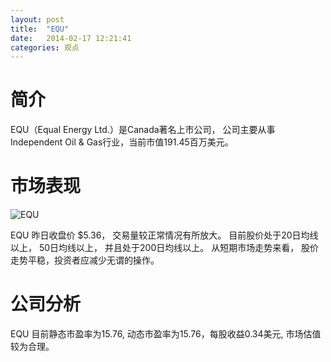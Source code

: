 ```yaml
---
layout: post
title:  "EQU"
date:   2014-02-17 12:21:41
categories: 观点
---
```


# 简介
EQU（Equal Energy Ltd.）是Canada著名上市公司，
公司主要从事Independent Oil & Gas行业，当前市值191.45百万美元。

# 市场表现

![EQU](http://finviz.com/chart.ashx?t=EQU&ty=c&ta=1&p=d&s=l)

EQU 昨日收盘价 $5.36，
交易量较正常情况有所放大。
目前股价处于20日均线以上，
50日均线以上，
并且处于200日均线以上。
从短期市场走势来看，
股价走势平稳，投资者应减少无谓的操作。

# 公司分析
EQU 目前静态市盈率为15.76, 动态市盈率为15.76，每股收益0.34美元,
市场估值较为合理。
